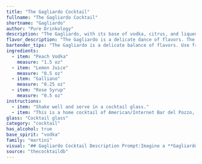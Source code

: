 ```yaml
---
title: "The Gagliardo Cocktail"
fullname: "The Gagliardo Cocktail"
shortname: "Gagliardo"
author: "Pure Drinkology"
description: "The Gagliardo, with its base of vodka, citrus, and liqueurs,  belongs to the Martini family,  a classic cocktail style known for its dry and sophisticated profile.  While its exact origin is unknown, the use of Galliano hints at an Italian influence, likely emerging in the mid-20th century. "
flavor_description: "The Gagliardo is a delicate dance of flavors. The sweet, juicy peach vodka mingles with the bright tang of lemon juice, creating a refreshing base. Galliano's herbal and spice notes add depth and complexity, while the subtle floral sweetness of rose syrup rounds out the profile with a touch of elegance. It's a balanced and captivating cocktail, ideal for warm evenings. "
bartender_tips: "The Gagliardo is a delicate balance of flavors. Use fresh lemon juice for the best acidity. Don't over-shake, as this will dilute the flavors.  The rose syrup adds a subtle sweetness, so adjust according to your preference.  A good quality peach vodka is essential for a well-rounded cocktail.  Garnish with a lemon twist or a sprig of fresh mint to add a refreshing touch. "
ingredients:
  - item: "Peach Vodka"
    measure: "1.5 oz"
  - item: "Lemon Juice"
    measure: "0.5 oz"
  - item: "Galliano"
    measure: "0.25 oz"
  - item: "Rose Syrup"
    measure: "0.5 oz"
instructions:
  - item: "Shake well and serve in a cocktail glass."
  - item: "This is a home cocktail of American/Internet Bar del Pozzo, Pavia, Italy."
glass: "Cocktail glass"
category: "cocktail"
has_alcohol: true
base_spirit: "vodka"
family: "martini"
visual: "## Gagliardo Cocktail Description Prompt:Imagine a **Gagliardo cocktail** resting in a chilled coupe glass. Describe its appearance:* **Color:**  What shade of pink or orange does the cocktail display? Is it a vibrant, almost neon color, or more of a subtle blush? * **Texture:** Does it have a smooth, silky surface, or is there a gentle effervescence? Are there any visible layers or gradients?* **Garnish:** What garnishes, if any, are used to complement the drink? Consider the size, color, and shape of the garnish in relation to the cocktail.* **Overall Impression:** How would you describe the visual appeal of the Gagliardo? Is it elegant, playful, refreshing, or something else entirely? Please provide a detailed, evocative description that captures the essence of this beautiful and complex cocktail. "
source: "thecocktaildb"
---
```


